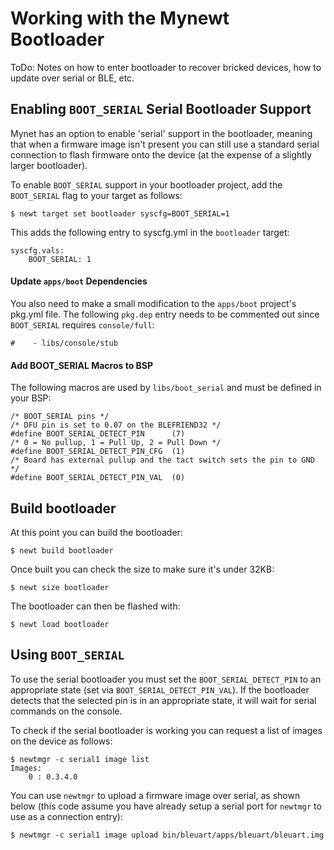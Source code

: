 # Working with the Mynewt Bootloader

ToDo: Notes on how to enter bootloader to recover bricked devices, how to update over serial or BLE, etc.

## Enabling `BOOT_SERIAL` Serial Bootloader Support

Mynet has an option to enable 'serial' support in the bootloader, meaning
that when a firmware image isn't present you can still use a standard
serial connection to flash firmware onto the device (at the expense of a
slightly larger bootloader).

To enable `BOOT_SERIAL` support in your bootloader project, add the
`BOOT_SERIAL` flag to your target as follows:

```
$ newt target set bootloader syscfg=BOOT_SERIAL=1
```

This adds the following entry to syscfg.yml in the `bootloader` target:

```
syscfg.vals:
    BOOT_SERIAL: 1
```

#### Update `apps/boot` Dependencies

You also need to make a small modification to the `apps/boot` project's
pkg.yml file. The following `pkg.dep` entry needs to be commented out since
`BOOT_SERIAL` requires `console/full`:

```
#    - libs/console/stub
```

#### Add BOOT_SERIAL Macros to BSP

The following macros are used by `libs/boot_serial` and must be defined in
your BSP:

```
/* BOOT_SERIAL pins */
/* DFU pin is set to 0.07 on the BLEFRIEND32 */
#define BOOT_SERIAL_DETECT_PIN      (7)
/* 0 = No pullup, 1 = Pull Up, 2 = Pull Down */
#define BOOT_SERIAL_DETECT_PIN_CFG  (1)
/* Board has external pullup and the tact switch sets the pin to GND */
#define BOOT_SERIAL_DETECT_PIN_VAL  (0)
```

## Build bootloader

At this point you can build the bootloader:

```
$ newt build bootloader
```

Once built you can check the size to make sure it's under 32KB:

```
$ newt size bootloader
```

The bootloader can then be flashed with:

```
$ newt load bootloader
```

## Using `BOOT_SERIAL`

To use the serial bootloader you must set the `BOOT_SERIAL_DETECT_PIN` to an
appropriate state (set via `BOOT_SERIAL_DETECT_PIN_VAL`). If the bootloader
detects that the selected pin is in an appropriate state, it will wait for
serial commands on the console.

To check if the serial bootloader is working you can request a list of
images on the device as follows:

```
$ newtmgr -c serial1 image list
Images:
    0 : 0.3.4.0
```

You can use `newtmgr` to upload a firmware image over serial, as shown below
(this code assume you have already setup a serial port for `newtmgr` to use
as a connection entry):

```
$ newtmgr -c serial1 image upload bin/bleuart/apps/bleuart/bleuart.img
```
